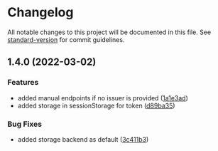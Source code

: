 # Changelog

All notable changes to this project will be documented in this file. See [standard-version](https://github.com/conventional-changelog/standard-version) for commit guidelines.

## 1.4.0 (2022-03-02)


### Features

* added manual endpoints if no issuer is provided ([1a1e3ad](https://github.com/openid/AppAuth-JS/commit/1a1e3ad193d640ccbed53f6a096bdcef2c38fd7d))
* added storage in sessionStorage for token ([d89ba35](https://github.com/openid/AppAuth-JS/commit/d89ba35e0bb873887c01839f2d008a27ef828dea))


### Bug Fixes

* added storage backend as default ([3c411b3](https://github.com/openid/AppAuth-JS/commit/3c411b342676eb545acafb8beabc677d949e981d))
